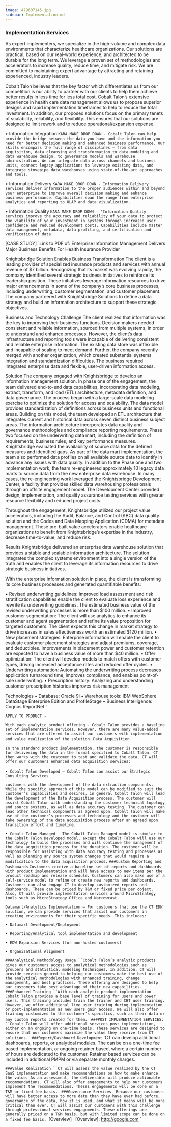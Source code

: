 ```yaml
---
image: 479607145.jpg
sidebar: Implementation.md
---
```


### Implementation Services
As expert implementers, we specialize in the high-volume and complex data environments that characterize healthcare organizations. Our solutions are practical, based on our real-world experience, and architected to be durable for the long term. We leverage a proven set of methodologies and accelerators to increase quality, reduce time, and mitigate risk. We are committed to maintaining expert advantage by attracting and retaining experienced, industry leaders.

Cobalt Talon believes that the key factor which differentiates us from our competition is our ability to partner with our clients to help them achieve better results in less time for less total cost.  Cobalt Talon’s extensive experience in health care data management allows us to propose superior designs and rapid implementation timeframes to help to reduce the total investment.  In addition, our proposed solutions focus on the primary tenets of scalability, reliability, and flexibility.  This ensures that our solutions are designed to limit rework and to reduce operational/expansion expense.

• Information Integration
`KARA MAKE DROP DOWN - Cobalt Talon can help provide the bridge between the data you have and the information you need for better decision making and enhanced business performance. Our skills encompass the full range of disciplines – from data acquisition, data cleansing and transformation to data modeling and data warehouse design, to governance models and warehouse administration. We can integrate data across channels and business units, connect legacy applications to leverage existing data, and integrate stovepipe data warehouses using state-of-the-art approaches and tools.`

• Information Delivery
`KARA MAKE DROP DOWN - Information Delivery services deliver information to the proper audiences within and beyond your enterprise to improve overall decision making and enhance business performance. Capabilities span the range from enterprise analytics and reporting to OLAP and data visualization.`

• Information Quality
`KARA MAKE DROP DOWN - 'Information Quality services improve the accuracy and reliability of your data to protect the viability of your investment in systems through increased user confidence and reduced development costs. Capabilities include master data management, metadata, data profiling, and certification and verification of data.`

[CASE STUDY]
`Link to PDF of:
Enterprise Information Management Delivers Major Business Benefits For Health Insurance Provider

Knightsbridge Solution Enables Business Transformation
The client is a leading provider of specialized insurance products and services with annual revenue of $7 billion. Recognizing that its market was evolving rapidly, the company identified several strategic business initiatives to reinforce its leadership position. These initiatives leverage information resources to drive major enhancements in some of the company’s core business processes, including underwriting, customer segmentation, and customer placement. The company partnered with Knightsbridge Solutions to define a data strategy and build an information architecture to support these strategic objectives.

Business and Technology Challenge
The client realized that information was the key to improving their business functions. Decision makers needed consistent and reliable information, sourced from multiple systems, in order to understand and enhance processes. However, the client’s data infrastructure and reporting tools were incapable of delivering consistent and reliable enterprise information. The existing data store was inflexible and incapable of scaling to meet demand. Further, the company recently merged with another organization, which created substantial systems integration and standardization difficulties. The business required integrated enterprise data and flexible, user-driven information access.

Solution
The company engaged with Knightsbridge to develop an information management solution. In phase one of the engagement, the team delivered end-to-end data capabilities, incorporating data modeling, extract, transform, and load (ETL) architecture, metadata definition, and data governance. The process began with a large-scale data modeling exercise to optimize the solution for access and scalability. The data model provides standardization of definitions across business units and functional areas. Building on this model, the team developed an ETL architecture that integrates current and historical data across seven distinct business subject areas. The information architecture incorporates data quality and governance methodologies and compliance reporting requirements.
Phase two focused on the underwriting data mart, including the definition of requirements, business rules, and key performance measures. Knightsbridge evaluated the availability of source data for the defined measures and identified gaps. As part of the data mart implementation, the team also performed data profiles on all available source data to identify in advance any issues with data quality. In addition to the Phase one and two implementation work, the team re-engineered approximately 10 legacy data marts to source data from the new enterprise data warehouse. In many cases, the re-engineering work leveraged the Knightsbridge Development Center, a facility that provides skilled data warehousing professionals through an offsite engagement model. The Development Center provided design, implementation, and quality assurance testing services with greater resource flexibility and reduced project costs. 

Throughout the engagement, Knightsbridge utilized our project value accelerators, including the Audit, Balance, and Control (ABC) data quality solution and the Codes and Data Mapping Application (CDMA) for metadata management. These pre-built value accelerators enable healthcare organizations to benefit from Knightsbridge’s expertise in the industry, decrease time-to-value, and reduce risk.

Results
Knightsbridge delivered an enterprise data warehouse solution that provides a stable and scalable information architecture. The solution integrates the complex systems environment into a single version of the truth and enables the client to leverage its information resources to drive strategic business initiatives.

With the enterprise information solution in place, the client is transforming its core business processes and generated quantifiable benefits:

•	Revised underwriting guidelines: Improved load assessment and risk stratification capabilities enable the client to evaluate loss experience and rewrite its underwriting guidelines. The estimated business value of the revised underwriting processes is more than $100 million.
•	Improved customer segmentation: The client will use analytics to enhance its customer and agent segmentation and refine its value proposition for targeted customers. The client expects this change in market strategy to drive increases in sales effectiveness worth an estimated $120 million.
•	New placement strategies: Enterprise information will enable the client to evaluate customer placement strategies and adjust premiums, coverage, and deductibles. Improvements in placement power and customer retention are expected to have a business value of more than $40 million.
•	Offer optimization: The client will develop models to match offers with customer types, driving increased acceptance rates and reduced offer cycles.
•	Underwriting automation: Automating the underwriting process decreases application turnaround time, improves compliance, and enables point-of-sale underwriting.
•	Prescription history: Analyzing and understanding customer prescription histories improves risk management

Technologies
• Database: Oracle 9i
• Warehouse tools: IBM WebSphere DataStage Enterprise Edition and ProfileStage
• Business Intelligence: Cognos ReportNet
`

`APPLY TO PRODUCT - `

`With each analytic product offering - Cobalt Talon provides a baseline set of implementation services. However, there are many value-added services that are offered to assist our customers with implementation and value realization of the solution.`
`Data Acquisition`

`In the standard product implementation, the customer is responsible for delivering the data in the format specified to Cobalt Talon. CT then works with the customer to test and validate the data. CT will offer our customers enhanced data acquisition services:`

`• Cobalt Talon Developed – Cobalt Talon can assist our`
`Strategic Consulting Services`

`customers with the development of the data extraction components. While the specific approach of this model can be modified to suit the customer’s capabilities and desires, in general Cobalt Talon will lead the development of the Data Acquisition process. The customer will assist Cobalt Talon with understanding the customer technical topology and source systems, as well as data accuracy testing. The customer can lead other technical components as agreed upon. Cobalt Talon will make use of the customer’s processes and technology and the customer will take ownership of the data acquisition process after an agreed upon transition effort and timeline.`

`• Cobalt Talon Managed – The Cobalt Talon Managed model is similar to the Cobalt Talon Developed model, except the Cobalt Talon will use our technology to build the processes and will continue the management of the data acquisition process for the duration. The customer will be responsible for assisting with data accuracy testing and processes as well as planning any source system changes that would require a modification to the data acquisition process.`
`###Custom Reporting and Dashboards`
`Customers receive a baseline set of reports and dashboards with product implementation and will have access to new items per the product roadmap and release schedule. Customers can also make use of a self-service model to refine or create new reports and dashboards. Customers can also engage CT to develop customized reports and dashboards. These can be priced by T&M or fixed price per object. Also, CT will provide implementation services around MicroStrategy tools such as MicroStrategy Office and Narrowcast.`

`Datamart/Analytics Implementation – For customers that use the CT EDW solution, we can provide services that assist our customers in creating environments for their specific needs. This includes:`

`• Datamart Development/Deployment`

`• Reporting/Analytical tool implementation and development`

`• EDW Expansion Services (for non-hosted customers)`

`• Organizational Alignment`

`###Analytical Methodology Usage
``Cobalt Talon’s analytic products gives our customers access to analytical methodologies such as groupers and statistical modeling techniques. In addition, CT will provide services geared to helping our customers make the best use of the analytical methodologies with enhanced training, change management, and best practices. These offering are designed to help our customers take best advantage of their new capabilities.
`
`###Enhanced Training
``With each analytic product implementation Cobalt Talon provides a base level of training for users and power users. This training includes train the trainer and CBT user training. However, we offer additional live user training during implementation or post-implementation as new users gain access. We will also offer training customized to the customer’s specifics, such as their data or any custom reports created for them.
`
`###POST IMPLEMENTATION SERVICES:
``Cobalt Talon will offer additional services post implementation, either on an ongoing on one-time basis. These services are designed to ensure that our customers maximize the value they receive from CT solutions.
`
`###Report/Dashboard Development`
`CT can develop additional dashboards, reports, or analytical modules. The can be on a one-time fee based implementation, or ongoing retainer based, where a certain number of hours are dedicated to the customer. Retainer based services can be included in additional PMPM or via separate monthly charges.

`###Value Realization
``CT will assess the value realized by the CT SaaS implementation and make recommendations on how to make enhance the value. As an assessment, the deliverable will produce actionable recommendations. CT will also offer engagements to help our customers implement the recommendations. Theses engagements will be done on a T&M or fixed fee basis.
`
``###Governance Services
`Because our customers will have better access to more data than they have ever had before, governance of the data, how it is used, and what it means will be more critical than ever. CT will assist our customers with this challenge through professional services engagements. These offerings are generally priced on a T&M basis, but with limited scope can be done on a fixed fee basis.
``[Overview]
`
`[Overview]: http://google.com
`